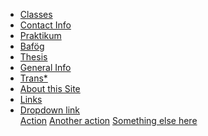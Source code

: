 
<ul class="nav flex-md-column">
  <li class="nav-item">
    <a class="nav-link" href="{{ site.baseurl }}/classes">Classes</a>
  </li>

  <li class="nav-item">
    <a class="nav-link" href="{{ site.baseurl }}/contact">Contact Info</a>
  </li>

  <li class="nav-item">
    <a class="nav-link" href="{{ site.baseurl }}/praktikum">Praktikum</a>
  </li>
  <li class="nav-item">
    <a class="nav-link" href="{{ site.baseurl }}/bafoeg">Baf&ouml;g</a>
  </li>
  <li class="nav-item">
    <a class="nav-link" href="{{ site.baseurl }}/thesis">Thesis</a>
  </li>
  <li class="nav-item">
    <a class="nav-link" href="{{ site.baseurl }}/general">General Info</a>
  </li>
  <li class="nav-item">
    <a class="nav-link" href="{{ site.baseurl }}/trans">Trans*</a>
  </li>
  <li class="nav-item">
    <a class="nav-link" href="{{ site.baseurl }}/about/thissite">About this Site</a>
  </li>
  <li class="nav-item">
    <a class="nav-link" href="{{ site.baseurl }}/links">Links</a>
  </li>

  <li class="nav-item">
  <a class="nav-link dropdown-toggle" href="#" role="button" id="dropdownMenuLink" data-toggle="dropdown" aria-haspopup="true" aria-expanded="false">
    Dropdown link
  </a>

  <div class="dropdown-menu" aria-labelledby="dropdownMenuLink">
    <a class="dropdown-item" href="#">Action</a>
    <a class="dropdown-item" href="#">Another action</a>
    <a class="dropdown-item" href="#">Something else here</a>
  </div>
  </li>
<ul>

